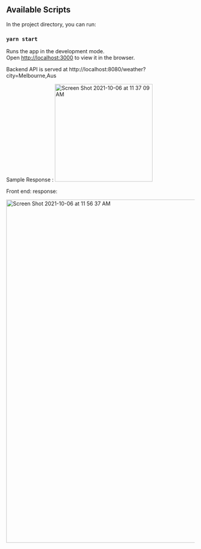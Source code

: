 ## Available Scripts

In the project directory, you can run:

### `yarn start`

Runs the app in the development mode.\
Open [http://localhost:3000](http://localhost:3000) to view it in the browser.

Backend API is served at http://localhost:8080/weather?city=Melbourne,Aus

Sample Response : <img width="261" alt="Screen Shot 2021-10-06 at 11 37 09 AM" src="https://user-images.githubusercontent.com/11075479/136149361-fe077357-50b1-4316-91bc-8748623f66d2.png">

Front end: response:

<img width="917" alt="Screen Shot 2021-10-06 at 11 56 37 AM" src="https://user-images.githubusercontent.com/11075479/136151394-d52430bf-bf5b-4800-92b3-dfdfbb5bb6fc.png">
